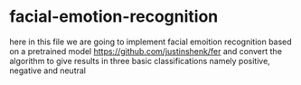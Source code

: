 # facial-emotion-recognition

here in this file we are going to implement facial emoition recognition based on a pretrained model https://github.com/justinshenk/fer
and convert the algorithm to give results in three basic classifications namely positive, negative and neutral
